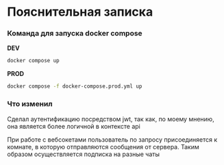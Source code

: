 # Пояснительная записка

### Команда для запуска docker compose 
**DEV**
```bash
docker compose up
```
**PROD**
```bash
docker compose -f docker-compose.prod.yml up
```

### Что изменил
Сделал аутентификацию посредством jwt, так как, по моему мнению, она является более логичной в контексте api

При работе с вебсокетами пользователь по запросу присоединяется к комнате, в которую отправляются сообщения от сервера. Таким образом осуществляется подписка на разные чаты
